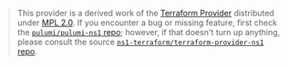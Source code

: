 > This provider is a derived work of the [Terraform Provider](https://github.com/ns1-terraform/terraform-provider-ns1)
> distributed under [MPL 2.0](https://www.mozilla.org/en-US/MPL/2.0/). If you encounter a bug or missing feature,
> first check the [`pulumi/pulumi-ns1` repo](https://github.com/pulumi/pulumi-ns1/issues); however, if that doesn't turn up anything,
> please consult the source [`ns1-terraform/terraform-provider-ns1` repo](https://github.com/ns1-terraform/terraform-provider-ns1/issues).
